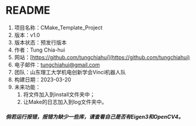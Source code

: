 # README
1. 项目名称：CMake_Template_Project
2. 版本：v1.0
3. 版本状态：预发行版本
4. 作者：Tung Chia-hui
5. 网站：[https://github.com/tungchiahui](https://github.com/tungchiahui)
6. 电子邮件：tungchiahui@gmail.com
7. 团队：山东理工大学机电创新学会Vinci机器人队
8. 构建日期：2023-03-20
9. 未来功能：
    1. 将文件加入到install文件夹中；
    2. 让Make的日志加入到log文件夹中。



##### 倘若运行报错，报错为缺少一些库，请查看自己是否有Eigen3和OpenCV4。
